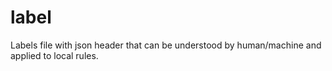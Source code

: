 # label

Labels file with json header that can be understood by human/machine and applied to local rules.
